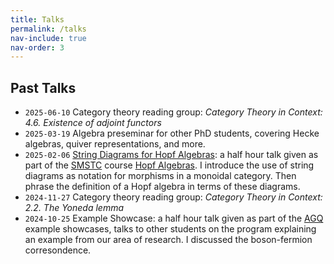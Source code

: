 ```yaml
---
title: Talks
permalink: /talks
nav-include: true
nav-order: 3
---
```


## Past Talks
* `2025-06-10` Category theory reading group: _Category Theory in Context: 4.6. Existence of adjoint functors_
* `2025-03-19` Algebra preseminar for other PhD students, covering Hecke algebras, quiver representations, and more.
* `2025-02-06` [String Diagrams for Hopf Algebras](https://github.com/WilloughbySeago/WilloughbySeago.github.io/blob/main/_files/string-diagrams-for-hopf-algebras.pdf): a half hour talk given as part of the [SMSTC](https://smstc.ac.uk/) course [Hopf Algebras](https://smstc.ac.uk/modules/hopf-algebras). I introduce the use of string diagrams as notation for morphisms in a monoidal category. Then phrase the definition of a Hopf algebra in terms of these diagrams.
* `2024-11-27` Category theory reading group: _Category Theory in Context: 2.2. The Yoneda lemma_
* `2024-10-25` Example Showcase: a half hour talk given as part of the [AGQ](https://www.agq-cdt.org/) example showcases, talks to other students on the program explaining an example from our area of research. I discussed the boson-fermion corresondence.
